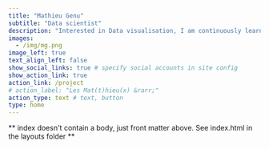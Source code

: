 ```yaml
---
title: "Mathieu Genu"
subtitle: "Data scientist"
description: "Interested in Data visualisation, I am continuously learning to improve my skills to highlight what data have to say. I have sharpened my skills in data manipulation and data visualisation during 5 years of professionnal experience in ecological modelling and as a R package programmer."
images:
  - /img/mg.png
image_left: true
text_align_left: false
show_social_links: true # specify social accounts in site config
show_action_link: true
action_link: /project
# action_label: "Les Mat(t)hieu(x) &rarr;"
action_type: text # text, button
type: home
---
```


** index doesn't contain a body, just front matter above.
See index.html in the layouts folder **